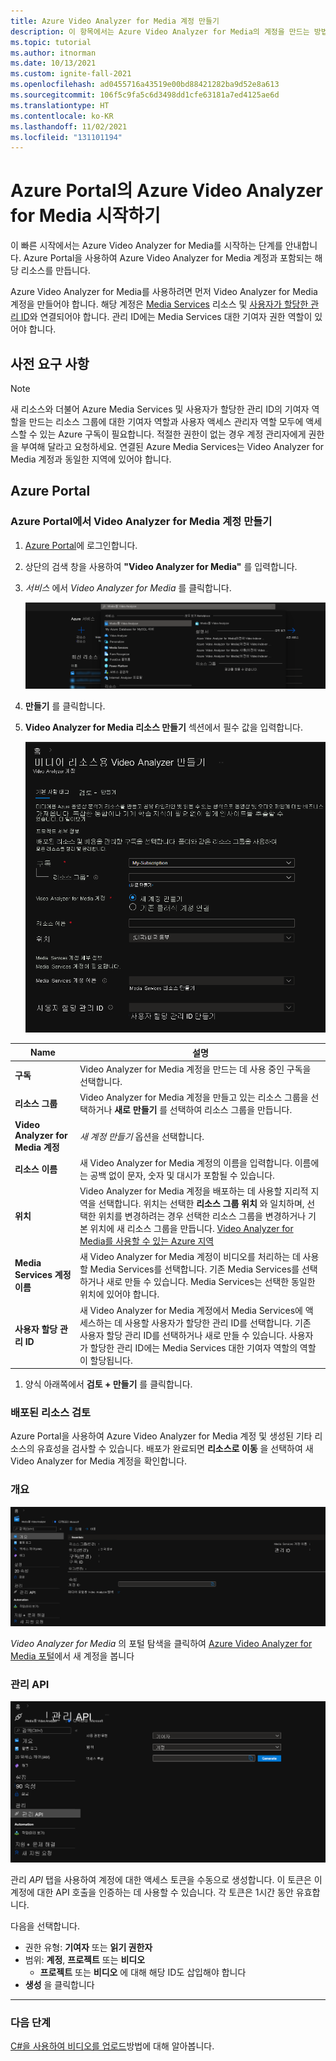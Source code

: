 ```yaml
---
title: Azure Video Analyzer for Media 계정 만들기
description: 이 항목에서는 Azure Video Analyzer for Media의 계정을 만드는 방법에 대해 설명합니다.
ms.topic: tutorial
ms.author: itnorman
ms.date: 10/13/2021
ms.custom: ignite-fall-2021
ms.openlocfilehash: ad0455716a43519e00bd88421282ba9d52e8a613
ms.sourcegitcommit: 106f5c9fa5c6d3498dd1cfe63181a7ed4125ae6d
ms.translationtype: HT
ms.contentlocale: ko-KR
ms.lasthandoff: 11/02/2021
ms.locfileid: "131101194"
---
```

# <a name="get-started-with-azure-video-analyzer-for-media-in-azure-portal"></a>Azure Portal의 Azure Video Analyzer for Media 시작하기

이 빠른 시작에서는 Azure Video Analyzer for Media를 시작하는 단계를 안내합니다. Azure Portal을 사용하여 Azure Video Analyzer for Media 계정과 포함되는 해당 리소스를 만듭니다.

Azure Video Analyzer for Media를 사용하려면 먼저 Video Analyzer for Media 계정을 만들어야 합니다. 해당 계정은 [Media Services][docs-ms] 리소스 및 [사용자가 할당한 관리 ID][docs-uami]와 연결되어야 합니다. 관리 ID에는 Media Services 대한 기여자 권한 역할이 있어야 합니다.

## <a name="prerequisites"></a>사전 요구 사항
> [!NOTE]
> 새 리소스와 더불어 Azure Media Services 및 사용자가 할당한 관리 ID의 기여자 역할을 만드는 리소스 그룹에 대한 기여자 역할과 사용자 액세스 관리자 역할 모두에 액세스할 수 있는 Azure 구독이 필요합니다. 적절한 권한이 없는 경우 계정 관리자에게 권한을 부여해 달라고 요청하세요. 연결된 Azure Media Services는 Video Analyzer for Media 계정과 동일한 지역에 있어야 합니다.


## <a name="azure-portal"></a>Azure Portal

### <a name="create-a-video-analyzer-for-media-account-in-the-azure-portal"></a>Azure Portal에서 Video Analyzer for Media 계정 만들기

1. [Azure Portal](https://portal.azure.com/)에 로그인합니다.
1. 상단의 검색 창을 사용하여 **"Video Analyzer for Media"** 를 입력합니다.
1. *서비스* 에서 *Video Analyzer for Media* 를 클릭합니다.

    ![검색 표시줄 이미지](media/create-video-analyzer-for-media-account/search-bar1.png)

1. **만들기** 를 클릭합니다.
1. **Video Analyzer for Media 리소스 만들기** 섹션에서 필수 값을 입력합니다.

    ![계정 만들기 이미지](media/create-video-analyzer-for-media-account/create-account-blade.png)

 
| Name | 설명 |
| ---|---|
|**구독**|Video Analyzer for Media 계정을 만드는 데 사용 중인 구독을 선택합니다.|
|**리소스 그룹**|Video Analyzer for Media 계정을 만들고 있는 리소스 그룹을 선택하거나 **새로 만들기** 를 선택하여 리소스 그룹을 만듭니다.|
|**Video Analyzer for Media 계정**|*새 계정 만들기* 옵션을 선택합니다.|
|**리소스 이름**|새 Video Analyzer for Media 계정의 이름을 입력합니다. 이름에는 공백 없이 문자, 숫자 및 대시가 포함될 수 있습니다.|
|**위치**|Video Analyzer for Media 계정을 배포하는 데 사용할 지리적 지역을 선택합니다. 위치는 선택한 **리소스 그룹 위치** 와 일치하며, 선택한 위치를 변경하려는 경우 선택한 리소스 그룹을 변경하거나 기본 위치에 새 리소스 그룹을 만듭니다. [Video Analyzer for Media를 사용할 수 있는 Azure 지역](https://azure.microsoft.com/global-infrastructure/services/?products=cognitive-services&regions=all)|
|**Media Services 계정 이름**|새 Video Analyzer for Media 계정이 비디오를 처리하는 데 사용할 Media Services를 선택합니다. 기존 Media Services를 선택하거나 새로 만들 수 있습니다. Media Services는 선택한 동일한 위치에 있어야 합니다.| 
|**사용자 할당 관리 ID**|새 Video Analyzer for Media 계정에서 Media Services에 액세스하는 데 사용할 사용자가 할당한 관리 ID를 선택합니다. 기존 사용자 할당 관리 ID를 선택하거나 새로 만들 수 있습니다. 사용자가 할당한 관리 ID에는 Media Services 대한 기여자 역할의 역할이 할당됩니다.|

1. 양식 아래쪽에서 **검토 + 만들기** 를 클릭합니다.

### <a name="review-deployed-resource"></a>배포된 리소스 검토

Azure Portal을 사용하여 Azure Video Analyzer for Media 계정 및 생성된 기타 리소스의 유효성을 검사할 수 있습니다. 배포가 완료되면 **리소스로 이동** 을 선택하여 새 Video Analyzer for Media 계정을 확인합니다.

### <a name="overview"></a>개요

![개요 이미지](media/create-video-analyzer-for-media-account/overview-screenshot.png)

*Video Analyzer for Media* 의 포털 탐색을 클릭하여 [Azure Video Analyzer for Media 포털](https://aka.ms/vi-portal-link)에서 새 계정을 봅니다

### <a name="management-api"></a>관리 API

![Generate-access-token 이미지](media/create-video-analyzer-for-media-account/generate-access-token.png)

관리 *API* 탭을 사용하여 계정에 대한 액세스 토큰을 수동으로 생성합니다.
이 토큰은 이 계정에 대한 API 호출을 인증하는 데 사용할 수 있습니다. 각 토큰은 1시간 동안 유효합니다.

다음을 선택합니다.
* 권한 유형: **기여자** 또는 **읽기 권한자**
* 범위: **계정**, **프로젝트** 또는 **비디오**
    * **프로젝트** 또는 **비디오** 에 대해 해당 ID도 삽입해야 합니다
* **생성** 을 클릭합니다

---

### <a name="next-steps"></a>다음 단계

[C#을 사용하여 비디오를 업로드](https://github.com/Azure-Samples/media-services-video-indexer/tree/master/ApiUsage/ArmBased)방법에 대해 알아봅니다.


<!-- links -->
[docs-uami]: ../../active-directory/managed-identities-azure-resources/overview.md
[docs-ms]: ../../media-services/latest/media-services-overview.md
[docs-role-contributor]: ../../role-based-access-control/built-in-roles.md#contibutor
[docs-contributor-on-ms]: ./add-contributor-role-on-the-media-service.md
